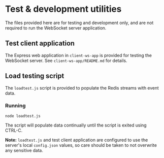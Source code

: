 <!--
Licensed to the Apache Software Foundation (ASF) under one
or more contributor license agreements.  See the NOTICE file
distributed with this work for additional information
regarding copyright ownership.  The ASF licenses this file
to you under the Apache License, Version 2.0 (the
"License"); you may not use this file except in compliance
with the License.  You may obtain a copy of the License at

  http://www.apache.org/licenses/LICENSE-2.0

Unless required by applicable law or agreed to in writing,
software distributed under the License is distributed on an
"AS IS" BASIS, WITHOUT WARRANTIES OR CONDITIONS OF ANY
KIND, either express or implied.  See the License for the
specific language governing permissions and limitations
under the License.
-->
# Test & development utilities
The files provided here are for testing and development only, and are not required to run the WebSocket server application.

## Test client application
The Express web application in `client-ws-app` is provided for testing the WebSocket server. See `client-ws-app/README.md` for details.

## Load testing script
The `loadtest.js` script is provided to populate the Redis streams with event data.

### Running
```
node loadtest.js
```

The script will populate data continually until the script is exited using CTRL-C.

**Note:** `loadtest.js` and test client application are configured to use the server's local `config.json` values, so care should be taken to not overwrite any sensitive data.
